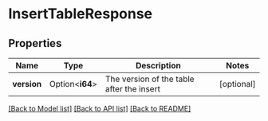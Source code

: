 # InsertTableResponse

## Properties

Name | Type | Description | Notes
------------ | ------------- | ------------- | -------------
**version** | Option<**i64**> | The version of the table after the insert | [optional]

[[Back to Model list]](../README.md#documentation-for-models) [[Back to API list]](../README.md#documentation-for-api-endpoints) [[Back to README]](../README.md)


